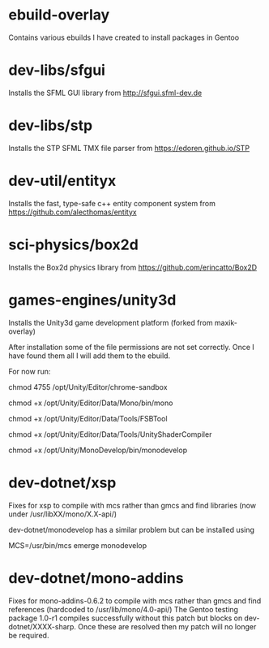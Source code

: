 # ebuild-overlay

Contains various ebuilds I have created to install packages in Gentoo

# dev-libs/sfgui
Installs the SFML GUI library from http://sfgui.sfml-dev.de

# dev-libs/stp
Installs the STP SFML TMX file parser from https://edoren.github.io/STP

# dev-util/entityx
Installs the fast, type-safe c++ entity component system from https://github.com/alecthomas/entityx

# sci-physics/box2d
Installs the Box2d physics library from https://github.com/erincatto/Box2D

# games-engines/unity3d
Installs the Unity3d game development platform (forked from maxik-overlay)

After installation some of the file permissions are not set correctly.
Once I have found them all I will add them to the ebuild.

For now run:

chmod 4755 /opt/Unity/Editor/chrome-sandbox

chmod +x /opt/Unity/Editor/Data/Mono/bin/mono

chmod +x /opt/Unity/Editor/Data/Tools/FSBTool

chmod +x /opt/Unity/Editor/Data/Tools/UnityShaderCompiler

chmod +x /opt/Unity/MonoDevelop/bin/monodevelop

# dev-dotnet/xsp
Fixes for xsp to compile with mcs rather than gmcs and find libraries (now under /usr/libXX/mono/X.X-api/)

dev-dotnet/monodevelop has a similar problem but can be installed using

MCS=/usr/bin/mcs emerge monodevelop

# dev-dotnet/mono-addins
Fixes for mono-addins-0.6.2 to compile with mcs rather than gmcs and find references (hardcoded to /usr/lib/mono/4.0-api/)
The Gentoo testing package 1.0-r1 compiles successfully without this patch but blocks on dev-dotnet/XXXX-sharp. Once these are resolved then my patch will no longer be required.
